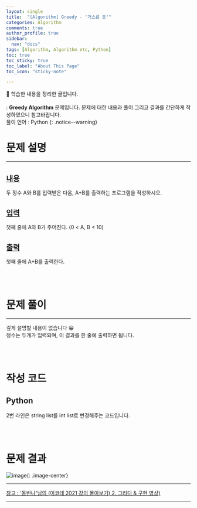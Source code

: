 ```yaml
---
layout: single
title:  "[Algorithm] Greedy - '거스름 돈'" 
categories: Algorithm
comments: true
author_profile: true
sidebar:
  nav: "docs"
tags: [Algorithm, Algorithm etc, Python]
toc: true
toc_sticky: true
toc_label: "About This Page"
toc_icon: "sticky-note"

---
```


📣 학습한 내용을 정리한 글입니다. <br>
<br>
: **Greedy Algorithm** 문제입니다. 문제에 대한 내용과 풀이 그리고 결과를 간단하게 작성하였으니 참고바랍니다.  
  풀이 언어 : Python
{: .notice--warning}

# 문제 설명

---

<br>
<b><u><span style="font-size:20px">내용</span></u></b>

두 정수 A와 B를 입력받은 다음, A+B를 출력하는 프로그램을 작성하시오.

<br>
<b><u><span style="font-size:20px">입력</span></u></b>

첫째 줄에 A와 B가 주어진다. (0 < A, B < 10)

<br>
<b><u><span style="font-size:20px">출력</span></u></b>

첫째 줄에 A+B를 출력한다.

<br>
<br>

# 문제 풀이

---

깊게 설명할 내용이 없습니다 😀<br>
정수는 두개가 입력되며, 이 결과를 한 줄에 출력하면 됩니다.<br>

<br>
<br>

# 작성 코드

## Python

<script src="https://gist.github.com/eona1301/ffc5be1f747f3833d2eba0b4c98fa310.js"></script>

2번 라인은 string list를 int list로 변경해주는 코드입니다.<br>

<br>
<br>

# 문제 결과


![image](https://user-images.githubusercontent.com/45550607/107748563-9a6a2b00-6d5c-11eb-98fc-dadb97e1b8b6.png){: .image-center}

---
[참고 : '동빈나'님의 (이코테 2021 강의 몰아보기) 2. 그리디 & 구현 영상)](https://www.youtube.com/watch?v=2zjoKjt97vQ&list=PLRx0vPvlEmdAghTr5mXQxGpHjWqSz0dgC&index=2)

---
